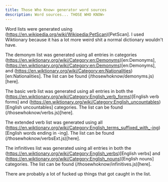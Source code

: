 ```yaml
---
title: Those Who Know💀 generator word sources
description: Word sources... THOSE WHO KNOW💀
---
```


Word lists were generated using (https://en.wikipedia.org/wiki/Wikipedia:PetScan)[PetScan]. I used Wiktionary because it has a lot more weird shit a normal dictionary wouldn't have.

The demonym list was generated using all entries in categories (https://en.wiktionary.org/wiki/Category:en:Demonyms)[en:Demonyms], (https://en.wiktionary.org/wiki/Category:en:Demonyms)[en:Demonyms], and (https://en.wiktionary.org/wiki/Category:en:Nationalities)[en:Nationalities]. The list can be found (/thosewhoknow/demonyms.js)[here].

The basic verb list was generated using all entries in both the (https://en.wiktionary.org/wiki/Category:English_verb_forms)[English verb forms] and (https://en.wiktionary.org/wiki/Category:English_uncountables)[English uncountables] categories. The list can be found (/thosewhoknow/verbs.js)[here].

The extended verb list was generated using all (https://en.wiktionary.org/wiki/Category:English_terms_suffixed_with_-ing)[English words ending in -ing]. The list can be found (/thosewhoknow/verbsExt.js)[here].

The infinitives list was generated using all entries in both the (https://en.wiktionary.org/wiki/Category:English_verbs)[English verbs] and (https://en.wiktionary.org/wiki/Category:English_nouns)[English nouns] categories. The list can be found (/thosewhoknow/infinitives.js)[here].

There are probably a lot of fucked up things that got caught in the list.